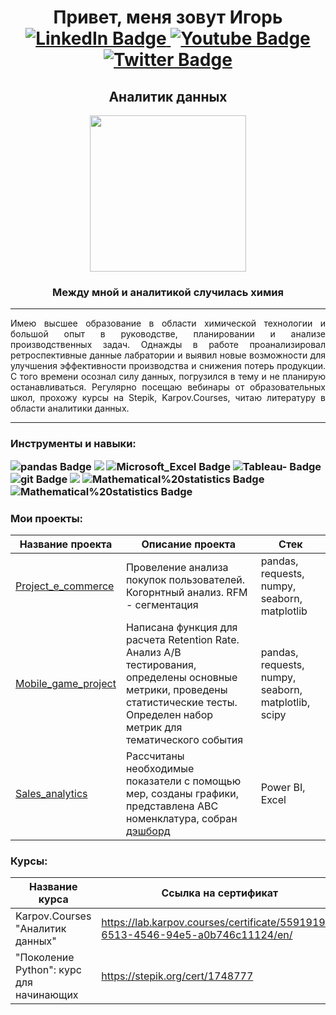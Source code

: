 <h1 align="center">Привет, меня зовут Игорь</a> 

<div align="center" id="badges">
  <a href="https://mail.google.com/mail/u/0/#inbox">
    <img src="https://img.shields.io/badge/gmail-red?logo=gmail&logoColor=white&style=for-the-badge" alt="LinkedIn Badge"/>
  </a>
  <a href="https://t.me/Igor_A1">
    <img src="https://img.shields.io/badge/telegram-blue?logo=telegram&logoColor=white&style=for-the-badge" alt="Youtube Badge"/>
  </a>
  <a href="https://discordapp.com/users/1094592705260167268">
    <img src="https://img.shields.io/badge/discord-purple?logo=discord&logoColor=white&style=for-the-badge" alt="Twitter Badge"/>
  </a>
</div>
<h2 align="center">Аналитик данных</h2>
<div id="header" align="center">
  <img src="https://media.giphy.com/media/v1.Y2lkPTc5MGI3NjExYTg1Zm9qbDRvMndudW5wbDdiZjQwOTV6MTg4YnU4NGx1aGV6eTVnbSZlcD12MV9pbnRlcm5hbF9naWZfYnlfaWQmY3Q9Zw/eu5jaVImGyKnsohsGy/giphy.gif" width="250"/>
</div>
<h3 align="center">Между мной и аналитикой случилась химия</h3>

---------------

<p align="justify">Имею высшее образование в области химической технологии и большой опыт в руководстве, планировании и анализе производственных задач. Однажды в работе проанализировал ретроспективные данные лабратории и выявил новые возможности для улучшения эффективности производства и снижения потерь продукции. С того времени осознал силу данных, погрузился в тему и не планирую останавливаться. Регулярно посещаю вебинары от образовательных школ, прохожу курсы на Stepik, Karpov.Courses, читаю литературу в области аналитики данных.</p>

---------------

<h3 align="left">Инструменты и навыки:</a> 
<p>
<div id="badges">
  <a>
    <img src="https://img.shields.io/badge/python-3670A0?style=for-the-badge&logo=python&logoColor=ffdd54" alt="pandas Badge"/>
  </a>
  <a>
    <img src="https://img.shields.io/badge/SQL-4479A1.svg?style=for-the-badge&logo=SQL&logoColor=white alt="SQL Badge"/>
  </a>
  <a>
    <img src="https://img.shields.io/badge/Microsoft_Excel-217346?style=for-the-badge&logo=microsoft-excel&logoColor=white" alt="Microsoft_Excel Badge"/>
  </a>
  <a>
    <img src="https://img.shields.io/badge/Tableau-%2300C4CC.svg?style=for-the-badge&logo=Tableau&logoColor=white" alt="Tableau- Badge"/>
  </a>
  <a>
    <img src="https://img.shields.io/badge/git-%23F05033.svg?style=for-the-badge&logo=git&logoColor=white" alt="git Badge"/>
  </a>
  <a>
    <img src="https://img.shields.io/badge/API-%23ff6347.svg?style=for-the-badge&logo=API&logoColor=white%22%20alt=%22pandas%20Badge"/>
  </a>
  <a>
    <img src="https://img.shields.io/badge/Mathematical%20statistics-%23B7178C.svg?style=for-the-badge&logo=Mathematical%20statistics&logoColor=white" alt="Mathematical%20statistics Badge"/>
  </a>
  <a>
    <img src="https://img.shields.io/badge/Power%20BI-red.svg?style=for-the-badge&logo=PowerBI&logoColor=white" alt="Mathematical%20statistics Badge"/>
  </a>
</div>

### Мои проекты:

|Название проекта|Описание проекта|Стек|
|---|---|---|
|[Project_e_commerce](https://github.com/IgorA1ekseev/Project_e_commerce)|Провеление анализа покупок пользователей. Когорнтный анализ. RFM - сегментация|pandas, requests, numpy, seaborn, matplotlib|
|[Mobile_game_project](https://github.com/IgorA1ekseev/Mobile_game_project)|Написана функция для расчета Retention Rate. Анализ A/B тестирования, определены основные метрики, проведены статистические тесты. Определен набор метрик для тематического события|pandas, requests, numpy, seaborn, matplotlib, scipy|
|[Sales_analytics](https://github.com/IgorA1ekseev/Sales_Analytics)|Рассчитаны необходимые показатели с помощью мер, созданы графики, представлена ABC номенклатура, собран [дэшборд](https://drive.google.com/file/d/11PPy7JHFhJRltmuQxkJK1tkPLWAQCJ7b/view?usp=drive_link)|Power BI, Excel|

### Курсы:

|Название курса|Ссылка на сертификат|
|------------------------------|-----------------------------------|
|Karpov.Courses "Аналитик данных"|https://lab.karpov.courses/certificate/55919194-6513-4546-94e5-a0b746c11124/en/|
|"Поколение Python": курс для начинающих|https://stepik.org/cert/1748777|
  <!--
**Derbysh1re/Derbysh1re** is a ✨ _special_ ✨ repository because its `README.md` (this file) appears on your GitHub profile.

Here are some ideas to get you started:

- 🔭 I’m currently working on ...
- 🌱 I’m currently learning ...
- 👯 I’m looking to collaborate on ...
- 🤔 I’m looking for help with ...
- 💬 Ask me about ...
- 📫 How to reach me: ...
- 😄 Pronouns: ...
- ⚡ Fun fact: ...
-->
